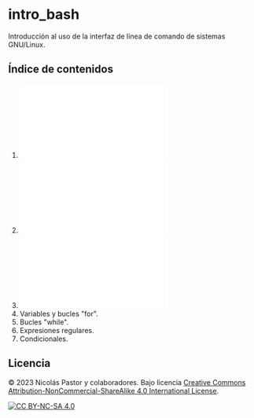 # intro_bash
Introducción al uso de la interfaz de línea de comando de sistemas GNU/Linux.

## Índice de contenidos
1. ![La terminal, sistema de archivos, rutas relativas y absolutas.](01_laterminal.md)
2. ![Moviéndome por el sistema. Creando, copiando y moviendo archivos.](02_moviendome.md)
3. ![Entradas y salidas: concatenando comandos en "pipes".](03_entradasysalidas.md)
4. Variables y bucles "for".
5. Bucles "while".
6. Expresiones regulares.
7. Condicionales.




## Licencia
© 2023 Nicolás Pastor y colaboradores. Bajo licencia [Creative Commons Attribution-NonCommercial-ShareAlike 4.0 International License][cc-by-nc-sa].

[![CC BY-NC-SA 4.0][cc-by-nc-sa-image]][cc-by-nc-sa]

[cc-by-nc-sa]: http://creativecommons.org/licenses/by-nc-sa/4.0/
[cc-by-nc-sa-image]: https://licensebuttons.net/l/by-nc-sa/4.0/88x31.png


